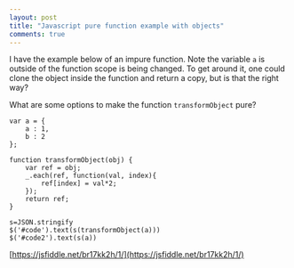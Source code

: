 ```yaml
---
layout: post
title: "Javascript pure function example with objects"
comments: true
---
```


I have the example below of an impure function. Note the variable `a` is outside of the function scope is being changed. To get around it, one could clone the object inside the function and return a copy, but is that the right way?

What are some options to make the function `transformObject` pure?

```
var a = {
    a : 1,
    b : 2
};

function transformObject(obj) {
    var ref = obj;
    _.each(ref, function(val, index){
        ref[index] = val*2;
    });
    return ref;
}

s=JSON.stringify
$('#code').text(s(transformObject(a)))
$('#code2').text(s(a))

```

[https://jsfiddle.net/br17kk2h/1/](https://jsfiddle.net/br17kk2h/1/)
